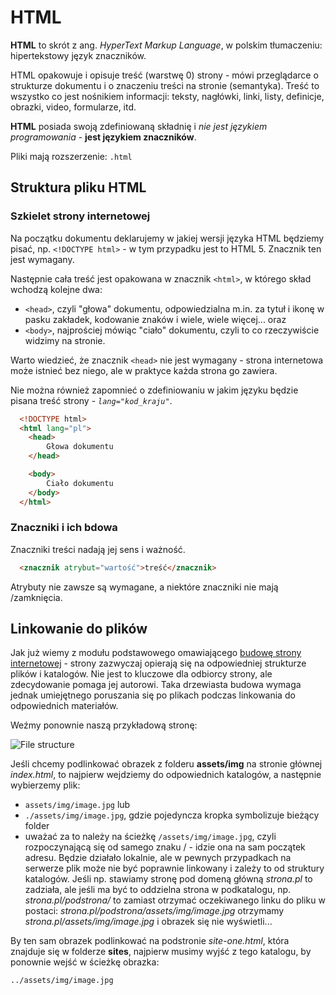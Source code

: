 # HTML

**HTML** to skrót z ang. *HyperText Markup Language*, w polskim tłumaczeniu: hipertekstowy język znaczników.

HTML opakowuje i opisuje treść (warstwę 0) strony - mówi przeglądarce o strukturze dokumentu i o znaczeniu treści na stronie (semantyka). Treść to wszystko co jest nośnikiem informacji: teksty, nagłówki, linki, listy, definicje, obrazki, video, formularze, itd.

**HTML** posiada swoją zdefiniowaną składnię i *nie jest językiem programowania* - **jest językiem znaczników**.

Pliki mają rozszerzenie: `.html`

## Struktura pliku HTML

### Szkielet strony internetowej

Na początku dokumentu deklarujemy w jakiej wersji języka HTML będziemy pisać, np. `<!DOCTYPE html>` - w tym przypadku jest to HTML 5. Znacznik ten jest wymagany.

Następnie cała treść jest opakowana w znacznik `<html>`, w którego skład wchodzą kolejne dwa:

- `<head>`, czyli "głowa" dokumentu, odpowiedzialna m.in. za tytuł i ikonę w pasku zakładek, kodowanie znaków i wiele, wiele więcej... oraz
- `<body>`, najprościej mówiąc "ciało" dokumentu, czyli to co rzeczywiście widzimy na stronie.

Warto wiedzieć, że znacznik `<head>` nie jest wymagany - strona internetowa może istnieć bez niego, ale w praktyce każda strona go zawiera.

Nie można również zapomnieć o zdefiniowaniu w jakim języku będzie pisana treść strony - *`lang="kod_kraju"`*.

```html
  <!DOCTYPE html>
  <html lang="pl">
    <head>
        Głowa dokumentu
    </head>

    <body>
        Ciało dokumentu
    </body>
  </html>
```

### Znaczniki i ich bdowa

Znaczniki treści nadają jej sens i ważność.

```html
  <znacznik atrybut="wartość">treść</znacznik>
```

Atrybuty nie zawsze są wymagane, a niektóre znaczniki nie mają /zamknięcia.

## Linkowanie do plików

Jak już wiemy z modułu podstawowego omawiającego [budowę strony internetowej](podstawy.md) - strony zazwyczaj opierają się na odpowiedniej strukturze plików i katalogów. Nie jest to kluczowe dla odbiorcy strony, ale zdecydowanie pomaga jej autorowi. Taka drzewiasta budowa wymaga jednak umiejętnego poruszania się po plikach podczas linkowania do odpowiednich materiałów.

Weźmy ponownie naszą przykładową stronę:

![File structure](../_media/basic/file-structure.jpg)

Jeśli chcemy podlinkować obrazek z folderu **assets/img** na stronie głównej _index.html_, to najpierw wejdziemy do odpowiednich katalogów, a następnie wybierzemy plik:

- `assets/img/image.jpg` lub
- `./assets/img/image.jpg`, gdzie pojedyncza kropka symbolizuje bieżący folder
- uważać za to należy na ścieżkę `/assets/img/image.jpg`, czyli rozpoczynającą się od samego znaku / - idzie ona na sam początek adresu. Będzie działało lokalnie, ale w pewnych przypadkach na serwerze plik może nie być poprawnie linkowany i zależy to od struktury katalogów. Jeśli np. stawiamy stronę pod domeną główną _strona.pl_ to zadziała, ale jeśli ma być to oddzielna strona w podkatalogu, np. _strona.pl/podstrona/_ to zamiast otrzymać oczekiwanego linku do pliku w postaci: _strona.pl/podstrona/assets/img/image.jpg_ otrzymamy _strona.pl/assets/img/image.jpg_ i obrazek się nie wyświetli...

By ten sam obrazek podlinkować na podstronie _site-one.html_, która znajduje się w folderze **sites**, najpierw musimy wyjść z tego katalogu, by ponownie wejść w ścieżkę obrazka:

`../assets/img/image.jpg`
